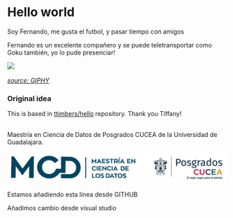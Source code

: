 # Hello world

Soy Fernando, me gusta el futbol, y pasar tiempo con amigos

Fernando es un excelente compañero y se puede teletransportar como Goku también, yo lo pude presenciar!

![](https://i.giphy.com/media/v1.Y2lkPTc5MGI3NjExdGI5ZWd5bzVnaDRvZ2txcWtocWxtbHpnZmVqOHY0d3prdTRiNTRvdyZlcD12MV9pbnRlcm5hbF9naWZfYnlfaWQmY3Q9Zw/5Y8qiuTz3c2ysjJI8l/giphy.gif)

*[source: GIPHY](https://i.giphy.com/media/v1.Y2lkPTc5MGI3NjExdGI5ZWd5bzVnaDRvZ2txcWtocWxtbHpnZmVqOHY0d3prdTRiNTRvdyZlcD12MV9pbnRlcm5hbF9naWZfYnlfaWQmY3Q9Zw/5Y8qiuTz3c2ysjJI8l/giphy.gif)*

### Original idea
This is based in [ttimbers/hello](https://github.com/ttimbers/hello) repository. Thank you Tiffany!

<br>
Maestría en Ciencia de Datos de Posgrados CUCEA de la Universidad de Guadalajara.  

![](https://raw.githubusercontent.com/vcuspinera/UDG_MCD_Project_Dev_I/main/actividades/img/MCD_logo.png)

Estamos añadiendo esta línea desde GITHUB

Añadimos cambio desde visual studio